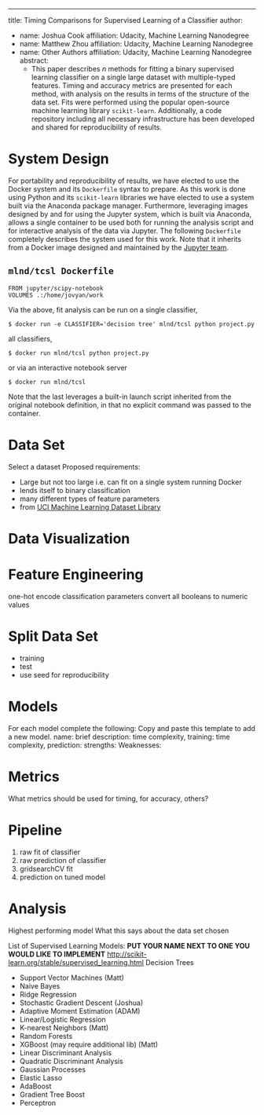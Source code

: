 ---
title: Timing Comparisons for Supervised Learning of a Classifier
author:
- name: Joshua Cook
  affiliation: Udacity, Machine Learning Nanodegree
- name: Matthew Zhou
  affiliation: Udacity, Machine Learning Nanodegree
- name: Other Authors
  affiliation: Udacity, Machine Learning Nanodegree
abstract:
    - This paper describes $n$ methods for fitting a binary supervised learning classifier on a single large dataset with multiple-typed features. Timing and accuracy metrics are presented for each method, with analysis on the results in terms of the structure of the data set. Fits were performed using the popular open-source machine learning library `scikit-learn`. Additionally, a code repository including all necessary infrastructure has been developed and shared for reproducibility of results. 

# System Design
For portability and reproducibility of results, we have elected to use the Docker system and its `Dockerfile` syntax to prepare. As this work is done using Python and its `scikit-learn` libraries we have elected to use a system built via the Anaconda package manager. Furthermore, leveraging images designed by and for using the Jupyter system, which is built via Anaconda, allows a single container to be used both for running the analysis script and for interactive analysis of the data via Jupyter. The following `Dockerfile` completely describes the system used for this work. Note that it inherits from a Docker image designed and maintained by the [Jupyter team](https://hub.docker.com/r/jupyter/scipy-notebook/). 

## `mlnd/tcsl Dockerfile` 
```
FROM jupyter/scipy-notebook
VOLUMES .:/home/jovyan/work
```

Via the above, fit analysis can be run on a single classifier,

```
$ docker run -e CLASSIFIER='decision tree' mlnd/tcsl python project.py
```

all classifiers,

```
$ docker run mlnd/tcsl python project.py
```

or via an interactive notebook server

```
$ docker run mlnd/tcsl
```
 
Note that the last leverages a built-in launch script inherited from the original notebook definition, in that no explicit command was passed to the container.

# Data Set
Select a dataset
Proposed requirements:
- Large but not too large i.e. can fit on a single system running Docker
- lends itself to binary classification
- many different types of feature parameters
- from [UCI Machine Learning Dataset Library](https://archive.ics.uci.edu/ml/datasets.html)

# Data Visualization


# Feature Engineering
one-hot encode classification parameters
convert all booleans to numeric values

# Split Data Set
- training
- test
- use seed for reproducibility

# Models
For each model complete the following:
Copy and paste this template to add a new model.
name:
brief description:
time complexity, training:
time complexity, prediction:
strengths:
Weaknesses:

# Metrics
What metrics should be used for timing, for accuracy, others?

# Pipeline
1. raw fit of classifier
1. raw prediction of classifier
1. gridsearchCV fit
1. prediction on tuned model

# Analysis
Highest performing model
What this says about the data set chosen

List of Supervised Learning Models:
**PUT YOUR NAME NEXT TO ONE YOU WOULD LIKE TO IMPLEMENT**
http://scikit-learn.org/stable/supervised_learning.html
Decision Trees
- Support Vector Machines (Matt)
- Naive Bayes
- Ridge Regression
- Stochastic Gradient Descent (Joshua)
- Adaptive Moment Estimation (ADAM)
- Linear/Logistic Regression
- K-nearest Neighbors (Matt) 
- Random Forests
- XGBoost (may require additional lib) (Matt)
- Linear Discriminant Analysis
- Quadratic Discriminant Analysis
- Gaussian Processes
- Elastic Lasso
- AdaBoost
- Gradient Tree Boost
- Perceptron 
